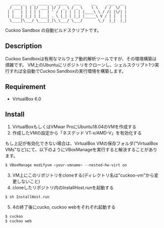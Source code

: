 ```
   ____ _   _  ____ _  _____   ___     __     ____  __
  / ___| | | |/ ___| |/ / _ \ / _ \    \ \   / /  \/  |
 | |   | | | | |   | ' / | | | | | |____\ \ / /| |\/| |
 | |___| |_| | |___| . \ |_| | |_| |_____\ V / | |  | |
  \____|\___/ \____|_|\_\___/ \___/       \_/  |_|  |_|

```

Cuckoo Sandbox の自動ビルドスクリプトです。

## Description
Cuckoo Sandboxは有用なマルウェア動的解析ツールですが、その環境構築は煩雑です。
VM上のUbuntuにリポジトリをクローンし、シェルスクリプト1つ実行すれば全自動でCuckoo Sandboxの実行環境を構築します。

## Requirement

- VirtualBox 6.0

## Install

1. VirtualBoxもしくはVMwar ProにUbuntu18.04のVMを作成する
2. 作成したVMの設定から「ネスデッド VT-x/AMD-V」を有効化する

もし上記が有効化できない場合は、VirtualBox VMの保存フォルダ("VirtualBox VMs"など)にて、以下のようにVBoxManageを実行すると解決することがあります。

```sh
$ VBoxManage modifyvm <your-vmname> --nested-hw-virt on
```

3. VM上にこのリポジトリをcloneする(ディレクトリ名は"cuckoo-vm"から変更しないこと)
4. cloneしたリポジトリ内のInstallHost.runを起動する

```sh
$ sh InstallHost.run
```

5. 4の終了後にcucko, cuckoo webをそれぞれ起動する

```sh
$ cuckoo
$ cuckoo web
```
